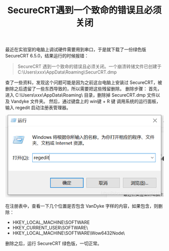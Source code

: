 ﻿---
title: SecureCRT遇到一个致命的错误且必须关闭
tags: [工具, SecureCRT]
---

最近在实验室的电脑上调试硬件需要用到串口，于是就下载了一份绿色版 SecureCRT 6.5.0，结果运行的时候报错：

> SecureCRT 遇到一个致命的错误且必须关闭。一个崩溃转储文件已创建于 C:\Users\xxx\AppData\Roaming\SecurCRT.dmp

查了一些资料，发现这个问题可能是因为之前这台电脑上安装过 SecureCRT，被删除之后遗留了一些东西导致的，所以需要把这些残留删除。
删除步骤：
首先，进入 C:\Users\xxx\AppData\Roaming\ 目录，删除掉 SecureCRT.dmp 文件以及 Vandyke 文件夹。
然后，通过键盘上的 win键 + R 键 调用系统的运行面板，输入 regedit 启动注册表管理器。

![在这里插入图片描述](Win10SecureCRT遇到一个致命的错误且必须关闭.assets/watermark,type_ZmFuZ3poZW5naGVpdGk,shadow_10,text_aHR0cHM6Ly9ibG9nLmNzZG4ubmV0L3cwODAxMTAxMTE3,size_16,color_FFFFFF,t_70.png)

在注册表中，查看一下几个位置是否包含 VanDyke 字样的内容，如果包含，则删除：

- HKEY_LOCAL_MACHINE\SOFTWARE
- HKEY_CURRENT_USER\SOFTWARE\
- HKEY_LOCAL_MACHINE\SOFTWARE\Wow6432Node\


删除之后，运行 SecureCRT 绿色版，一切正常。
